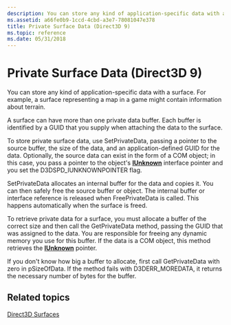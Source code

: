 ```yaml
---
description: You can store any kind of application-specific data with a surface. For example, a surface representing a map in a game might contain information about terrain.
ms.assetid: a66fe0b9-1ccd-4cbd-a3e7-78081047e378
title: Private Surface Data (Direct3D 9)
ms.topic: reference
ms.date: 05/31/2018
---
```


# Private Surface Data (Direct3D 9)

You can store any kind of application-specific data with a surface. For example, a surface representing a map in a game might contain information about terrain.

A surface can have more than one private data buffer. Each buffer is identified by a GUID that you supply when attaching the data to the surface.

To store private surface data, use SetPrivateData, passing a pointer to the source buffer, the size of the data, and an application-defined GUID for the data. Optionally, the source data can exist in the form of a COM object; in this case, you pass a pointer to the object's [**IUnknown**](/windows/win32/api/unknwn/nn-unknwn-iunknown) interface pointer and you set the D3DSPD\_IUNKNOWNPOINTER flag.

SetPrivateData allocates an internal buffer for the data and copies it. You can then safely free the source buffer or object. The internal buffer or interface reference is released when FreePrivateData is called. This happens automatically when the surface is freed.

To retrieve private data for a surface, you must allocate a buffer of the correct size and then call the GetPrivateData method, passing the GUID that was assigned to the data. You are responsible for freeing any dynamic memory you use for this buffer. If the data is a COM object, this method retrieves the [**IUnknown**](/windows/win32/api/unknwn/nn-unknwn-iunknown) pointer.

If you don't know how big a buffer to allocate, first call GetPrivateData with zero in pSizeOfData. If the method fails with D3DERR\_MOREDATA, it returns the necessary number of bytes for the buffer.

## Related topics

<dl> <dt>

[Direct3D Surfaces](direct3d-surfaces.md)
</dt> </dl>

 

 
